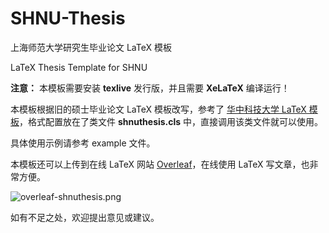 # SHNU-Thesis

上海师范大学研究生毕业论文 LaTeX 模板

LaTeX Thesis Template for SHNU

**注意：** 本模板需要安装 **texlive** 发行版，并且需要 **XeLaTeX** 编译运行！

本模板根据旧的硕士毕业论文 LaTeX 模板改写，参考了 [华中科技大学 LaTeX 模板](https://github.com/skinaze/HUSTPaperTemp)，格式配置放在了类文件 **shnuthesis.cls** 中，直接调用该类文件就可以使用。

具体使用示例请参考 example 文件。

本模板还可以上传到在线 LaTeX 网站 [Overleaf](https://www.overleaf.com)，在线使用 LaTeX 写文章，也非常方便。

![overleaf-shnuthesis.png](https://i.loli.net/2020/11/13/iNhmsqaPVzCHcBR.png)

如有不足之处，欢迎提出意见或建议。

